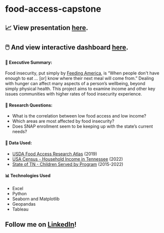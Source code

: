 # food-access-capstone

## 📈 View presentation [here](https://docs.google.com/presentation/d/1HHZhbJrTp9H1aPUXc4O06NaGNVIJlHwb46_RgOt_-Fo/edit?usp=sharing).
## 🖱️ And view interactive dashboard [here](https://public.tableau.com/app/profile/martha.hunter/viz/TennesseeFoodAccessandResourcing/CountyFoodInsecurityDashboard).

#### 🥫 Executive Summary:
Food insecurity, put simply by [Feeding America](https://www.feedingamerica.org/hunger-in-america/food-insecurity), is “When people don't have enough to eat … [or] know where their next meal will come from.” Dealing with hunger can affect many aspects of a person’s wellbeing, beyond simply physical health. This project aims to examine income and other key issues communities with higher rates of food insecurity experience.

#### 🤔 Research Questions: 
* What is the correlation between low food access and low income?
* Which areas are most affected by food insecurity?
* Does SNAP enrollment seem to be keeping up with the state’s current needs?

#### 🧠 Data Used:
* [USDA Food Access Research Atlas](https://www.ers.usda.gov/data-products/food-access-research-atlas/) (2019)
* [USA Census - Household Income in Tennessee](https://censusreporter.org/data/table/?table=B19001&geo_ids=04000US47,140|04000US47&primary_geo_id=04000US47) (2022)
* [State of TN - Children Served by Program](https://data.tn.gov/dataset/resource-mapping-data-by-county) (2015-2022)

#### 📊 Technologies Used
* Excel
* Python
* Seaborn and Matplotlib
* Geopandas
* Tableau

## Follow me on [LinkedIn](https://www.linkedin.com/in/martha-hunter/)!
